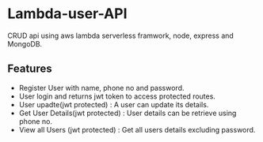 # Lambda-user-API
CRUD api using aws lambda serverless framwork, node, express and MongoDB.

## Features

* Register User with name, phone no and password.
* User login and returns jwt token to access protected routes.
* User upadte(jwt protected) : A user can update its details.
* Get User Details(jwt protected) : User details can be retrieve using phone no.
* View all Users (jwt protected) : Get all users details excluding password.
